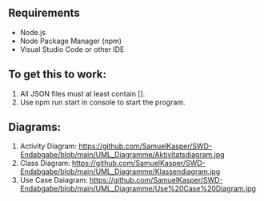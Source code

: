 ## Requirements

- Node.js
- Node Package Manager (npm)
- Visual Studio Code or other IDE

## To get this to work:

1. All JSON files must at least contain [].
2. Use npm run start in console to start the program.

## Diagrams:

1. Activity Diagram: https://github.com/SamuelKasper/SWD-Endabgabe/blob/main/UML_Diagramme/Aktivitatsdiagram.jpg
2. Class Diagram: https://github.com/SamuelKasper/SWD-Endabgabe/blob/main/UML_Diagramme/Klassendiagram.jpg
3. Use Case Daiagram: https://github.com/SamuelKasper/SWD-Endabgabe/blob/main/UML_Diagramme/Use%20Case%20Diagram.jpg

